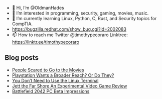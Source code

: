 - 👋 Hi, I’m @OldmanHades
- 👀 I’m interested in programming, security, gaming, movies, music.
- 🌱 I’m currently learning Linux, Python, C, Rust, and Security topics for CompTIA.
- https://bugzilla.redhat.com/show_bug.cgi?id=2002083
- 📫 How to reach me Twitter @timothypecoraro
Linktree: https://linktr.ee/timothypecoraro

## Blog posts
<!-- BLOG-POST-LIST:START -->
- [People Scared to Go to the Movies](https://medium.com/@timothypecoraro/people-scared-to-go-to-the-movies-edd4f25922fc?source=rss-5097f5c9b801------2)
- [Playstation Wants a Broader Reach? Or Do They?](https://medium.com/@timothypecoraro/playstation-wants-a-broader-reach-or-do-they-cbbbdd6dd52d?source=rss-5097f5c9b801------2)
- [You Don’t Need to Use the Linux Terminal](https://medium.com/@timothypecoraro/you-dont-need-to-use-the-linux-terminal-301ee2c32bc4?source=rss-5097f5c9b801------2)
- [Jett the Far Shore An Experimental Video Game Review](https://medium.com/@timothypecoraro/jett-the-far-shore-an-experimental-video-game-review-a0b2330aa524?source=rss-5097f5c9b801------2)
- [Battlefield 2042 PC Beta Impressions](https://medium.com/@timothypecoraro/battlefield-2042-pc-beta-impressions-93741cae6e74?source=rss-5097f5c9b801------2)
<!-- BLOG-POST-LIST:END -->
